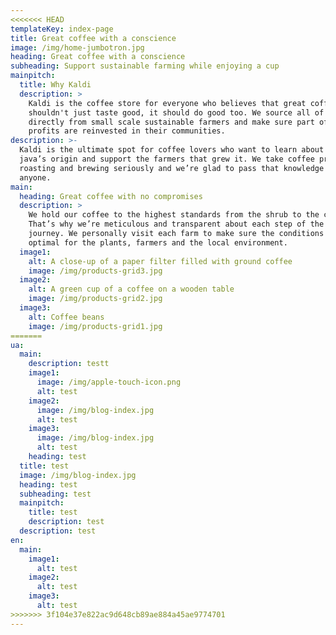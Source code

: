 ```yaml
---
<<<<<<< HEAD
templateKey: index-page
title: Great coffee with a conscience
image: /img/home-jumbotron.jpg
heading: Great coffee with a conscience
subheading: Support sustainable farming while enjoying a cup
mainpitch:
  title: Why Kaldi
  description: >
    Kaldi is the coffee store for everyone who believes that great coffee
    shouldn't just taste good, it should do good too. We source all of our beans
    directly from small scale sustainable farmers and make sure part of the
    profits are reinvested in their communities.
description: >-
  Kaldi is the ultimate spot for coffee lovers who want to learn about their
  java’s origin and support the farmers that grew it. We take coffee production,
  roasting and brewing seriously and we’re glad to pass that knowledge to
  anyone.
main:
  heading: Great coffee with no compromises
  description: >
    We hold our coffee to the highest standards from the shrub to the cup.
    That’s why we’re meticulous and transparent about each step of the coffee’s
    journey. We personally visit each farm to make sure the conditions are
    optimal for the plants, farmers and the local environment.
  image1:
    alt: A close-up of a paper filter filled with ground coffee
    image: /img/products-grid3.jpg
  image2:
    alt: A green cup of a coffee on a wooden table
    image: /img/products-grid2.jpg
  image3:
    alt: Coffee beans
    image: /img/products-grid1.jpg
=======
ua:
  main:
    description: testt
    image1:
      image: /img/apple-touch-icon.png
      alt: test
    image2:
      image: /img/blog-index.jpg
      alt: test
    image3:
      image: /img/blog-index.jpg
      alt: test
    heading: test
  title: test
  image: /img/blog-index.jpg
  heading: test
  subheading: test
  mainpitch:
    title: test
    description: test
  description: test
en:
  main:
    image1:
      alt: test
    image2:
      alt: test
    image3:
      alt: test
>>>>>>> 3f104e37e822ac9d648cb89ae884a45ae9774701
---
```

